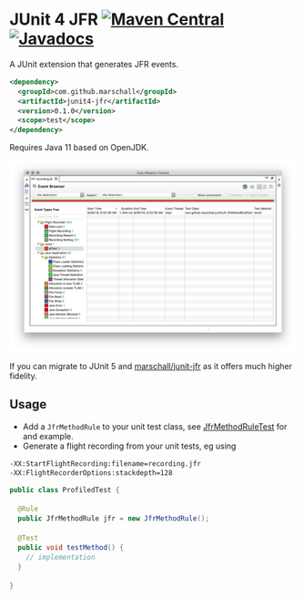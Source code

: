 JUnit 4 JFR [![Maven Central](https://maven-badges.herokuapp.com/maven-central/com.github.marschall/junit4-jfr/badge.svg)](https://maven-badges.herokuapp.com/maven-central/com.github.marschall/junit4-jfr) [![Javadocs](https://www.javadoc.io/badge/com.github.marschall/junit4-jfr.svg)](https://www.javadoc.io/doc/com.github.marschall/junit4-jfr)
===========

A JUnit extension that generates JFR events.

```xml
<dependency>
  <groupId>com.github.marschall</groupId>
  <artifactId>junit4-jfr</artifactId>
  <version>0.1.0</version>
  <scope>test</scope>
</dependency>
```

Requires Java 11 based on OpenJDK.

![Flight Recording of a JUnit Test](https://raw.githubusercontent.com/marschall/junit4-jfr/master/src/main/javadoc/screenshot.png)

If you can migrate to JUnit 5 and [marschall/junit-jfr](https://github.com/marschall/junit-jfr) as it offers much higher fidelity.


Usage
-----

* Add a `JfrMethodRule` to your unit test class, see [JfrMethodRuleTest](https://github.com/marschall/junit4-jfr/blob/master/src/test/java/com/github/marschall/junit4/jfr/JfrMethodRuleTest.java) for and example.
* Generate a flight recording from your unit tests, eg using
```
-XX:StartFlightRecording:filename=recording.jfr
-XX:FlightRecorderOptions:stackdepth=128
```

```java
public class ProfiledTest {

  @Rule
  public JfrMethodRule jfr = new JfrMethodRule();

  @Test
  public void testMethod() {
    // implementation
  }

}
```